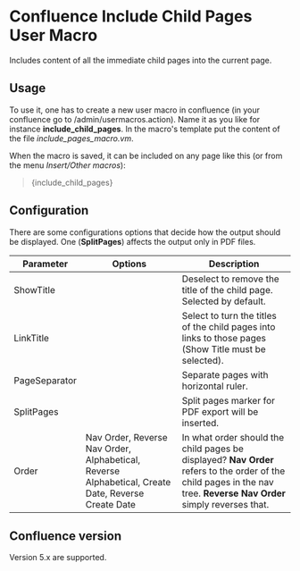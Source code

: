 # Confluence Include Child Pages User Macro


Includes content of all the immediate child pages into the current page.


## Usage


To use it, one has to create a new user macro in confluence (in your confluence go to /admin/usermacros.action). Name it as you like for instance **include_child_pages**. In the macro's template put the content of the file *include_pages_macro.vm*.

When the macro is saved, it can be included on any page like this (or from the menu *Insert/Other macros*):

>
> {include_child_pages}
>


## Configuration

There are some configurations options that decide how the output should be displayed. One (**SplitPages**) affects the output only in PDF files.

| Parameter     | Options         | Description  |
| ------------- | -------------   | ------------ |
| ShowTitle     | <boolean value> | Deselect to remove the title of the child page. Selected by default. |
| LinkTitle     | <boolean value> | Select to turn the titles of the child pages into links to those pages (Show Title must be selected). |
| PageSeparator | <boolean value> | Separate pages with horizontal ruler. |
| SplitPages    | <boolean value> | Split pages marker for PDF export will be inserted. |
| Order         | Nav Order, Reverse Nav Order, Alphabetical, Reverse Alphabetical, Create Date, Reverse Create Date | In what order should the child pages be displayed? **Nav Order** refers to the order of the child pages in the nav tree. **Reverse Nav Order** simply reverses that. |


## Confluence version


Version 5.x are supported.
